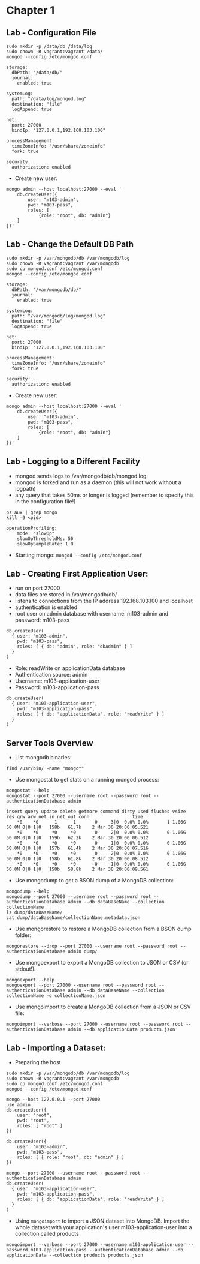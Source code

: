 # Chapter 1

## Lab - Configuration File
```
sudo mkdir -p /data/db /data/log
sudo chown -R vagrant:vagrant /data/
mongod --config /etc/mongod.conf
```
```
storage:
  dbPath: "/data/db/"
  journal:
    enabled: true
  
systemLog:
  path: "/data/log/mongod.log"
  destination: "file"
  logAppend: true

net:
  port: 27000
  bindIp: "127.0.0.1,192.168.103.100"

processManagement:
  timeZoneInfo: "/usr/share/zoneinfo"
  fork: true

security:
  authorization: enabled
```

- Create new user:
```
mongo admin --host localhost:27000 --eval '
    db.createUser({
        user: "m103-admin",
        pwd: "m103-pass",
        roles: [
            {role: "root", db: "admin"}
    ]
})'
```

## Lab - Change the Default DB Path
```
sudo mkdir -p /var/mongodb/db /var/mongodb/log
sudo chown -R vagrant:vagrant /var/mongodb
sudo cp mongod.conf /etc/mongod.conf
mongod --config /etc/mongod.conf
```
```
storage:
  dbPath: "/var/mongodb/db/"
  journal:
    enabled: true
  
systemLog:
  path: "/var/mongodb/log/mongod.log"
  destination: "file"
  logAppend: true

net:
  port: 27000
  bindIp: "127.0.0.1,192.168.103.100"

processManagement:
  timeZoneInfo: "/usr/share/zoneinfo"
  fork: true

security:
  authorization: enabled
```

- Create new user:
```
mongo admin --host localhost:27000 --eval '
    db.createUser({
        user: "m103-admin",
        pwd: "m103-pass",
        roles: [
            {role: "root", db: "admin"}
    ]
})'
```

## Lab - Logging to a Different Facility
- mongod sends logs to /var/mongodb/db/mongod.log
- mongod is forked and run as a daemon (this will not work without a logpath)
- any query that takes 50ms or longer is logged (remember to specify this in the configuration file!)

```
ps aux | grep mongo
kill -9 <pid>
```
```
operationProfiling:
    mode: "slowOp"
    slowOpThresholdMs: 50
    slowOpSampleRate: 1.0
```
- Starting mongo: `mongod --config /etc/mongod.conf`


## Lab - Creating First Application User:
- run on port 27000
- data files are stored in /var/mongodb/db/
- listens to connections from the IP address 192.168.103.100 and localhost
- authentication is enabled
- root user on admin database with username: m103-admin and password: m103-pass
```
db.createUser(
  { user: "m103-admin",
    pwd: "m103-pass",
    roles: [ { db: "admin", role: "dbAdmin" } ]
  }
)
```
- Role: readWrite on applicationData database
- Authentication source: admin
- Username: m103-application-user
- Password: m103-application-pass
```
db.createUser(
  { user: "m103-application-user",
    pwd: "m103-application-pass",
    roles: [ { db: "applicationData", role: "readWrite" } ]
  }
)
```


## Server Tools Overview
- List mongodb binaries:
```
find /usr/bin/ -name "mongo*"
```
- Use mongostat to get stats on a running mongod process:
```
mongostat --help
mongostat --port 27000 --username root --password root --authenticationDatabase admin
```
```result
insert query update delete getmore command dirty used flushes vsize   res qrw arw net_in net_out conn                time
    *0    *0      1      1       0     3|0  0.0% 0.0%       1 1.06G 50.0M 0|0 1|0   158b   61.7k    2 Mar 30 20:00:05.521
    *0    *0     *0     *0       0     2|0  0.0% 0.0%       0 1.06G 50.0M 0|0 1|0   159b   62.2k    2 Mar 30 20:00:06.512
    *0    *0     *0     *0       0     1|0  0.0% 0.0%       0 1.06G 50.0M 0|0 1|0   157b   61.4k    2 Mar 30 20:00:07.516
    *0    *0     *0     *0       0     2|0  0.0% 0.0%       0 1.06G 50.0M 0|0 1|0   158b   61.8k    2 Mar 30 20:00:08.512
    *0    *0     *0     *0       0     1|0  0.0% 0.0%       0 1.06G 50.0M 0|0 1|0   150b   58.8k    2 Mar 30 20:00:09.561
```
- Use mongodump to get a BSON dump of a MongoDB collection:
```
mongodump --help
mongodump --port 27000 --username root --password root --authenticationDatabase admin --db dataBaseName --collection collectionName
ls dump/dataBaseName/
cat dump/dataBaseName/collectionName.metadata.json
```
- Use mongorestore to restore a MongoDB collection from a BSON dump folder:
```
mongorestore --drop --port 27000 --username root --password root --authenticationDatabase admin dump/
```
- Use mongoexport to export a MongoDB collection to JSON or CSV (or stdout!):
```
mongoexport --help
mongoexport --port 27000 --username root --password root --authenticationDatabase admin --db dataBaseName --collection collectionName -o collectionName.json
```
- Use mongoimport to create a MongoDB collection from a JSON or CSV file:
```
mongoimport --verbose --port 27000 --username root --password root --authenticationDatabase admin --db applicationData products.json
```

## Lab - Importing a Dataset:
- Preparing the host
```
sudo mkdir -p /var/mongodb/db /var/mongodb/log
sudo chown -R vagrant:vagrant /var/mongodb
sudo cp mongod.conf /etc/mongod.conf
mongod --config /etc/mongod.conf

mongo --host 127.0.0.1 --port 27000
use admin
db.createUser({
    user: "root", 
    pwd: "root", 
    roles: [ "root" ]
})

db.createUser({
    user: "m103-admin",
    pwd: "m103-pass",
    roles: [ { role: "root", db: "admin" } ]
})

mongo --port 27000 --username root --password root --authenticationDatabase admin
db.createUser(
  { user: "m103-application-user",
    pwd: "m103-application-pass",
    roles: [ { db: "applicationData", role: "readWrite" } ]
  }
)
```
- Using `mongoimport` to import a JSON dataset into MongoDB.
Import the whole dataset with your application's user m103-application-user into a collection called products
```
mongoimport --verbose --port 27000 --username m103-application-user --password m103-application-pass --authenticationDatabase admin --db applicationData --collection products products.json
```
